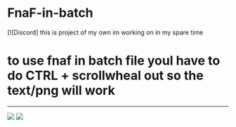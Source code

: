 # FnaF-in-batch
[![Discord]
this is project of my own im working on in my spare time
# to use fnaf in batch file youl have to do CTRL + scrollwheal out so the text/png will work

<hr>
<img src="https://cdn.discordapp.com/attachments/696309465175031818/746481139358630018/1.gif"/>
<img src="https://cdn.discordapp.com/attachments/696309465175031818/746481141590261850/2.gif"/>
